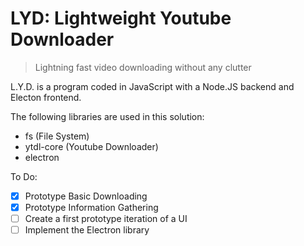 # LYD: Lightweight Youtube Downloader
> Lightning fast video downloading without any clutter

L.Y.D. is a program coded in JavaScript with a Node.JS backend and Electon frontend.

The following libraries are used in this solution:
- fs (File System)
- ytdl-core (Youtube Downloader)
- electron

To Do:
- [x] Prototype Basic Downloading
- [x] Prototype Information Gathering
- [ ] Create a first prototype iteration of a UI
- [ ] Implement the Electron library
